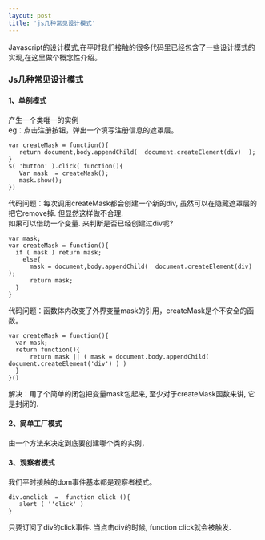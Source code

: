 ```yaml
---
layout: post
title: 'js几种常见设计模式'
---
```

Javascript的设计模式,在平时我们接触的很多代码里已经包含了一些设计模式的实现,在这里做个概念性介绍。
<!--break-->
### Js几种常见设计模式      
#### 1、单例模式  
产生一个类唯一的实例   
eg：点击注册按钮，弹出一个填写注册信息的遮罩层。  
```
var createMask = function(){
   return document,body.appendChild(  document.createElement(div)  );
}
$( 'button' ).click( function(){ 
   Var mask  = createMask(); 
   mask.show(); 
})
```
代码问题：每次调用createMask都会创建一个新的div, 虽然可以在隐藏遮罩层的把它remove掉. 但显然这样做不合理.  
如果可以借助一个变量. 来判断是否已经创建过div呢?  
```
var mask;
var createMask = function(){
  if ( mask ) return mask;
	else{
	  mask = document,body.appendChild(  document.createElement(div)  );
	  return mask;	 
  } 
}

```
代码问题：函数体内改变了外界变量mask的引用，createMask是个不安全的函数。   
```
var createMask = function(){
  var mask;
  return function(){
      return mask || ( mask = document.body.appendChild( document.createElement('div') ) )
  }
}()
```
解决：用了个简单的闭包把变量mask包起来, 至少对于createMask函数来讲, 它是封闭的.   
#### 2、简单工厂模式
由一个方法来决定到底要创建哪个类的实例，
#### 3、观察者模式
我们平时接触的dom事件基本都是观察者模式。 
``` 
div.onclick  =  function click (){
   alert ( ''click' )
}
```
只要订阅了div的click事件. 当点击div的时候, function click就会被触发.